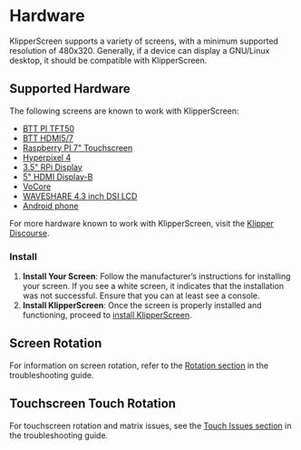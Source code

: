 # Hardware

KlipperScreen supports a variety of screens, with a minimum supported resolution of 480x320. Generally, if a device can display a GNU/Linux desktop, it should be compatible with KlipperScreen.

## Supported Hardware

The following screens are known to work with KlipperScreen:

* [BTT PI TFT50](https://www.biqu.equipment/collections/lcd/products/bigtreetech-pi-tft50-v1-0-tft-display-for-raspberry-pi-3d-printer-part)
* [BTT HDMI5/7](https://biqu.equipment/products/bigtreetech-hdmi5-v1-0-hdmi7-v1-0)
* [Raspberry PI 7" Touchscreen](https://www.raspberrypi.org/products/raspberry-pi-touch-display/)
* [Hyperpixel 4](https://shop.pimoroni.com/products/hyperpixel-4)
* [3.5" RPi Display](http://www.lcdwiki.com/3.5inch_RPi_Display)
* [5" HDMI Display-B](http://lcdwiki.com/5inch_HDMI_Display-B)
* [VoCore](https://klipper.discourse.group/t/hardware-known-to-work-with-klipperscreen/35/7)
* [WAVESHARE 4.3 inch DSI LCD](https://www.waveshare.com/4.3inch-dsi-lcd.htm)
* [Android phone](Android.md)

For more hardware known to work with KlipperScreen, visit the [Klipper Discourse](https://klipper.discourse.group/t/hardware-known-to-work-with-klipperscreen/35).

### Install

1. **Install Your Screen**: Follow the manufacturer’s instructions for installing your screen. If you see a white screen, it indicates that the installation was not successful. Ensure that you can at least see a console.
2. **Install KlipperScreen**: Once the screen is properly installed and functioning, proceed to [install KlipperScreen](Installation.md).

## Screen Rotation

For information on screen rotation, refer to the [Rotation section](Troubleshooting/Rotation.md) in the troubleshooting guide.

## Touchscreen Touch Rotation

For touchscreen rotation and matrix issues, see the [Touch Issues section](Troubleshooting/Touch_issues.md#touch-rotation-and-matrix) in the troubleshooting guide.